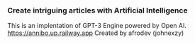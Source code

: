 ### Create intriguing articles with Artificial Intelligence

This is an implentation of GPT-3 Engine powered by Open AI. 
https://annibo.up.railway.app
Created by afrodev (johnexzy)
